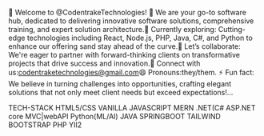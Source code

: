 👋 Welcome to @CodentrakeTechnologies! 🌟 We are your go-to software hub, dedicated to delivering innovative software solutions, comprehensive training, and expert solution architecture.🚀 Currently exploring: Cutting-edge technologies including React, Node.js, PHP, Java, C#, and Python to enhance our offering sand stay ahead of the curve.🤝 Let’s collaborate: We're eager to partner with forward-thinking clients on transformative projects that drive success and innovation.📧 Connect with us:codentraketechnologies@gmail.com😄 Pronouns:they/them. ⚡ Fun fact: We believe in turning challenges into opportunities, crafting elegant solutions that not only meet client needs but exceed expectations!...

TECH-STACK HTML5/CSS VANILLA JAVASCRIPT MERN .NET(C# ASP.NET core MVC|webAPI Python(ML/AI) JAVA SPRINGBOOT TAILWIND BOOTSTRAP PHP YII2
